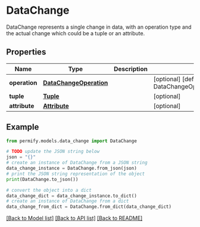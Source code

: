 # DataChange

DataChange represents a single change in data, with an operation type and the actual change which could be a tuple or an attribute.

## Properties

Name | Type | Description | Notes
------------ | ------------- | ------------- | -------------
**operation** | [**DataChangeOperation**](DataChangeOperation.md) |  | [optional] [default to DataChangeOperation.UNSPECIFIED]
**tuple** | [**Tuple**](Tuple.md) |  | [optional] 
**attribute** | [**Attribute**](Attribute.md) |  | [optional] 

## Example

```python
from permify.models.data_change import DataChange

# TODO update the JSON string below
json = "{}"
# create an instance of DataChange from a JSON string
data_change_instance = DataChange.from_json(json)
# print the JSON string representation of the object
print(DataChange.to_json())

# convert the object into a dict
data_change_dict = data_change_instance.to_dict()
# create an instance of DataChange from a dict
data_change_from_dict = DataChange.from_dict(data_change_dict)
```
[[Back to Model list]](../README.md#documentation-for-models) [[Back to API list]](../README.md#documentation-for-api-endpoints) [[Back to README]](../README.md)


